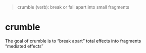 
<!-- README.md is generated from README.Rmd. Please edit that file -->

> crumble (verb): break or fall apart into small fragments

# crumble

<!-- badges: start -->
<!-- badges: end -->

The goal of crumble is to “break apart” total effects into fragments
“mediated effects”
